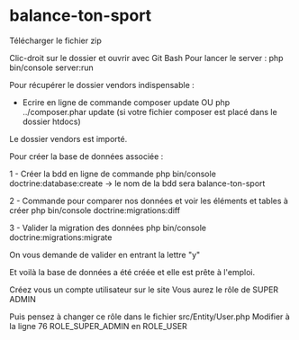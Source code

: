# balance-ton-sport

Télécharger le fichier zip

Clic-droit sur le dossier et ouvrir avec Git Bash
Pour lancer le server : 
php bin/console server:run

Pour récupérer le dossier vendors indispensable :
- Ecrire en ligne de commande
composer update 
OU
php ../composer.phar update
(si votre fichier composer est placé dans le dossier htdocs)

Le dossier vendors est importé.

Pour créer la base de données associée :

1 - Créer la bdd en ligne de commande
php bin/console doctrine:database:create
-> le nom de la bdd sera balance-ton-sport

2 - Commande pour comparer nos données et voir les éléments et tables à créer
php bin/console doctrine:migrations:diff

3 - Valider la migration des données
php bin/console doctrine:migrations:migrate

On vous demande de valider en entrant la lettre "y"

Et voilà la base de données a été créée et elle est prête à l'emploi.

Créez vous un compte utilisateur sur le site
Vous aurez le rôle de SUPER ADMIN

Puis pensez à changer ce rôle dans le fichier src/Entity/User.php
Modifier à la ligne 76 ROLE_SUPER_ADMIN en ROLE_USER


